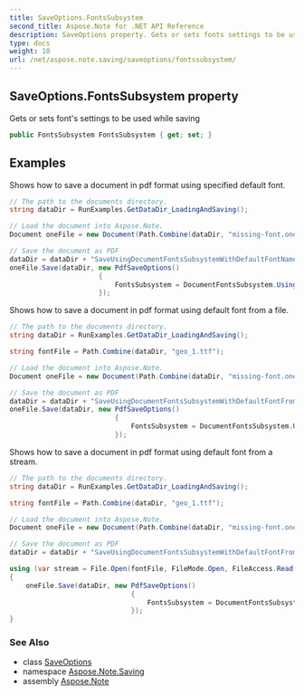 ```yaml
---
title: SaveOptions.FontsSubsystem
second_title: Aspose.Note for .NET API Reference
description: SaveOptions property. Gets or sets fonts settings to be used while saving
type: docs
weight: 10
url: /net/aspose.note.saving/saveoptions/fontssubsystem/
---
```

## SaveOptions.FontsSubsystem property

Gets or sets font's settings to be used while saving

```csharp
public FontsSubsystem FontsSubsystem { get; set; }
```

## Examples

Shows how to save a document in pdf format using specified default font.

```csharp
// The path to the documents directory.
string dataDir = RunExamples.GetDataDir_LoadingAndSaving();

// Load the document into Aspose.Note.
Document oneFile = new Document(Path.Combine(dataDir, "missing-font.one"));

// Save the document as PDF
dataDir = dataDir + "SaveUsingDocumentFontsSubsystemWithDefaultFontName_out.pdf";
oneFile.Save(dataDir, new PdfSaveOptions() 
                      {
                          FontsSubsystem = DocumentFontsSubsystem.UsingDefaultFont("Times New Roman")
                      });
```

Shows how to save a document in pdf format using default font from a file.

```csharp
// The path to the documents directory.
string dataDir = RunExamples.GetDataDir_LoadingAndSaving();

string fontFile = Path.Combine(dataDir, "geo_1.ttf");

// Load the document into Aspose.Note.
Document oneFile = new Document(Path.Combine(dataDir, "missing-font.one"));

// Save the document as PDF
dataDir = dataDir + "SaveUsingDocumentFontsSubsystemWithDefaultFontFromFile_out.pdf";
oneFile.Save(dataDir, new PdfSaveOptions()
                          {
                              FontsSubsystem = DocumentFontsSubsystem.UsingDefaultFontFromFile(fontFile)
                          });
```

Shows how to save a document in pdf format using default font from a stream.

```csharp
// The path to the documents directory.
string dataDir = RunExamples.GetDataDir_LoadingAndSaving();

string fontFile = Path.Combine(dataDir, "geo_1.ttf");

// Load the document into Aspose.Note.
Document oneFile = new Document(Path.Combine(dataDir, "missing-font.one"));

// Save the document as PDF
dataDir = dataDir + "SaveUsingDocumentFontsSubsystemWithDefaultFontFromStream_out.pdf";

using (var stream = File.Open(fontFile, FileMode.Open, FileAccess.Read, FileShare.Read))
{
    oneFile.Save(dataDir, new PdfSaveOptions()
                              {
                                  FontsSubsystem = DocumentFontsSubsystem.UsingDefaultFontFromStream(stream)
                              });
}
```

### See Also

* class [SaveOptions](../)
* namespace [Aspose.Note.Saving](../../saveoptions/)
* assembly [Aspose.Note](../../../)


